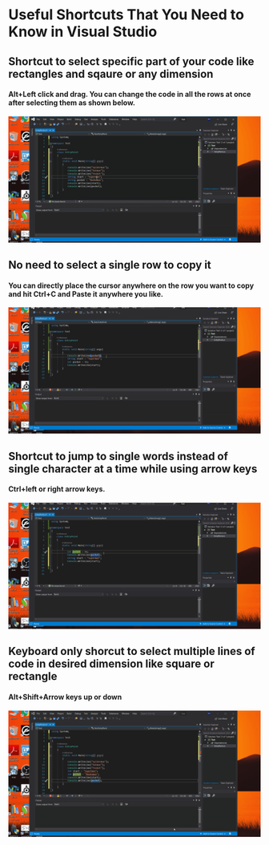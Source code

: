 # Useful Shortcuts That You Need to Know in Visual Studio
## Shortcut to select specific part of your code like rectangles and sqaure or any dimension
#### Alt+Left click and drag. You can change the code in all the rows at once after selecting them as shown below.
![Specific Part](SelectSpecificPartOfYourCode.gif)

## No need to select a single row to copy it
#### You can directly place the cursor anywhere on the row you want to copy and hit Ctrl+C and Paste it anywhere you like.
![Copy](Copying.gif)

## Shortcut to jump to single words instead of single character at a time while using arrow keys
#### Ctrl+left or right arrow keys.
![Single Character](SingleCharacterJump.gif)

## Keyboard only shorcut to select multiple lines of code in desired dimension like square or rectangle
#### Alt+Shift+Arrow keys up or down
![Keyboard Only](KeyboardOnly.gif)
